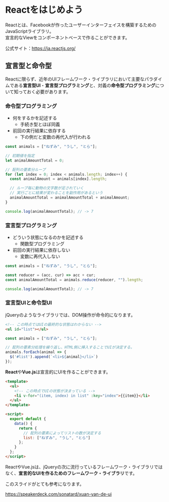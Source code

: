 # Reactをはじめよう

Reactとは、Facebookが作ったユーザーインターフェイスを構築するためのJavaScriptライブラリ。  
宣言的なViewをコンポーネントベースで作ることができます。

公式サイト：https://ja.reactjs.org/

## 宣言型と命令型

Reactに限らず、近年のUIフレームワーク・ライブラリにおいて主要なパラダイムである**宣言型UI**・**宣言型プログラミング**と、対義の**命令型プログラミング**について知っておく必要があります。

### 命令型プログラミング
- 何をするかを記述する
  - 手続き型とほぼ同義
- 前回の実行結果に依存する
  - 下の例だと変数の再代入が行われる

```js
const animals = ["ねずみ", "うし", "とら"];

// 初期値を指定
let animalAmountTotal = 0;

// 配列の要素分ループ
for (let index = 0; index < animals.length; index++) {
  const animalAmount = animals[index].length;

  // ループ毎に動物の文字数が足されていく
  // 実行ごとに結果が変わることを副作用があるという
  animalAmountTotal = animalAmountTotal + animalAmount;
}

console.log(animalAmountTotal); // -> 7
```

### 宣言型プログラミング
- どういう状態になるのかを記述する
  - 関数型プログラミング
- 前回の実行結果に依存しない
  - 変数に再代入しない

```js
const animals = ["ねずみ", "うし", "とら"];

const reducer = (acc, cur) => acc + cur;
const animalAmountTotal = animals.reduce(reducer, "").length;

console.log(animalAmountTotal); // -> 7
```

### 宣言型UIと命令型UI

jQueryのようなライブラリでは、DOM操作が命令的になります。

```html
<!-- この時点ではUIの最終的な状態はわからない -->
<ul id="list"></ul>
```
```js
const animals = ["ねずみ", "うし", "とら"];

// 配列の要素分処理を繰り返し、HTML側に挿入することでUIが決定する。
animals.forEach(animal => {
  $('#list').append(`<li>${animal}</li>`)
});
```

**React**や**Vue.js**は宣言的にUIを作ることができます。

```html
<template>
  <ul>
    <!-- この時点でUIの状態が決まっている -->
    <li v-for="(item, index) in list" :key="index">{{item}}</li>
  </ul>
</template>

<script>
  export default {
    data() {
      return {
        // 配列の要素によってリストの数が決定する
        list: ["ねずみ", "うし", "とら"]
      };
    }
  };
</script>
```

ReactやVue.jsは、jQueryの次に流行っているフレームワーク・ライブラリではなく、**宣言的なUIを作るためのフレームワーク・ライブラリ**です。

このスライドがとても参考になります。

https://speakerdeck.com/sonatard/xuan-yan-de-ui